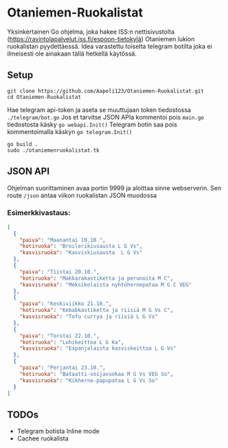 # Otaniemen-Ruokalistat
Yksinkertainen Go ohjelma, joka hakee ISS:n nettisivustolta (https://ravintolapalvelut.iss.fi/espoon-tietokylä) Otaniemen lukion ruokalistan pyydettäessä. 
Idea varastettu toiselta telegram botilta joka ei ilmeisesti ole ainakaan tällä hetkellä käytössä.
## Setup
```
git clone https://github.com/Aapeli123/Otaniemen-Ruokalistat.git
cd Otaniemen-Ruokalistat
```
Hae telegram api-token ja aseta se muuttujaan token tiedostossa `./telegram/bot.go`
Jos et tarvitse JSON APIa kommentoi pois `main.go` tiedostosta käsky `go webapi.Init()`
Telegram botin saa pois kommentoimalla käskyn `go telegram.Init()`

```
go build .
sudo ./otaniemenruokalistat.tk
```
## JSON API
Ohjelman suorittaminen avaa portin 9999 ja aloittaa sinne webserverin. Sen route `/json` antaa viikon ruokalistan JSON muodossa
### Esimerkkivastaus:
```json
[
  {
    "paiva": "Maanantai 19.10.",
    "kotiruoka": "Broilerikiusausta L G Vs",
    "kasvisruoka": "Kasviskiusausta  L G Vs"
  },
  {
    "paiva": "Tiistai 20.10.",
    "kotiruoka": "Makkarakastiketta ja perunoita M C",
    "kasvisruoka": "Meksikolaista nyhtöhernepataa M G C VEG"
  },
  {
    "paiva": "Keskiviikko 21.10.",
    "kotiruoka": "Kebabkastiketta ja riisiä M G Vs C",
    "kasvisruoka": "Tofu currya ja riisiä L G Vs"
  },
  {
    "paiva": "Torstai 22.10.",
    "kotiruoka": "Lohikeittoa L G Ka",
    "kasvisruoka": "Espanjalaista kasviskeittoa L G Vs"
  },
  {
    "paiva": "Perjantai 23.10.",
    "kotiruoka": "Bataatti-soijavuokaa M G Vs VEG So",
    "kasvisruoka": "Kikherne-papupataa L G Vs So"
  }
]
```
## TODOs
* Telegram botista Inline mode
* Cachee ruokalista
